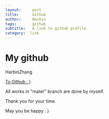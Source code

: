 ```yaml
---
layout:     post
title:      Github
author:     Haibin
tags:		github
subtitle:  	A link to github profile
category:  link
---
```


# My github 
HarbinZhang  

<a href="https://github.com/HarbinZhang">To Github : )</a>  

All works in "mater" branch are done by myself.  

Thank you for your time.  

May you be happy : )

